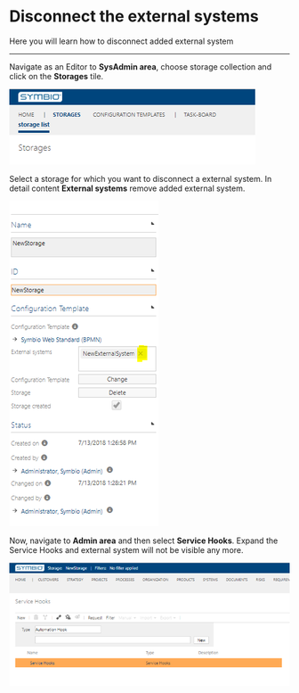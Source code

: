 # Disconnect the external systems

Here you will learn how to disconnect added external system

---

Navigate as an Editor to **SysAdmin area**, choose storage collection and click on the **Storages** tile.

![Navigate to storages](./media/NavigateToStorages.png "Navigate to storages")

Select a storage for which you want to disconnect a external system. In detail content **External systems** remove added external system.

![Remove external system](./media/RemoveExternalSystem.png "Remove external system")

Now, navigate to **Admin area** and then select **Service Hooks**.
Expand the Service Hooks and external system will not be visible any more.

![Removed external system](./media/RemovedExternalSystem.png "Removed external system")